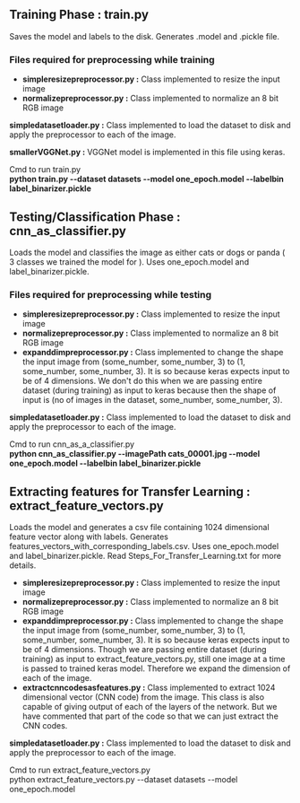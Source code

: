 <h2> Training Phase : train.py</h2>

Saves the model and labels to the disk. Generates .model and .pickle file.

<h3> Files required for preprocessing while training </h3>

<ul> 
<li><b>simpleresizepreprocessor.py :</b> 
Class implemented to resize the input image
</li>
<li><b>normalizepreprocessor.py :</b> 
Class implemented to normalize an 8 bit RGB image
</li>
</ul>

<b>simpledatasetloader.py :</b>
Class implemented to load the dataset to disk and apply the preprocessor to each of the image.

<b>smallerVGGNet.py :</b>
VGGNet model is implemented in this file using keras.


Cmd to run train.py <br>
<b>python train.py --dataset datasets --model one_epoch.model --labelbin label_binarizer.pickle</b>

<h2> Testing/Classification Phase : cnn_as_classifier.py </h2>

Loads the model and classifies the image as either cats or dogs or panda ( 3 classes we trained the model for ). Uses one_epoch.model and label_binarizer.pickle.

<h3> Files required for preprocessing while testing </h3>

<ul> 
<li><b>simpleresizepreprocessor.py :</b> 
Class implemented to resize the input image
</li>
<li><b>normalizepreprocessor.py :</b> 
Class implemented to normalize an 8 bit RGB image
</li>
<li><b>expanddimpreprocessor.py :</b>
Class implemented to change the shape the input image from (some_number, some_number, 3) to (1, some_number, some_number, 3).
It is so because keras expects input to be of 4 dimensions. We don't do this when we are passing entire dataset (during training) as input to keras because then the shape of input is (no of images in the dataset, some_number, some_number, 3). 
</li>
</ul>

<b>simpledatasetloader.py :</b>
Class implemented to load the dataset to disk and apply the preprocessor to each of the image.

Cmd to run cnn_as_a_classifier.py <br>
<b>python cnn_as_classifier.py --imagePath cats_00001.jpg --model one_epoch.model --labelbin label_binarizer.pickle</b>

<h2> Extracting features for Transfer Learning : extract_feature_vectors.py </h2>

Loads the model and generates a csv file containing 1024 dimensional feature vector along with labels. Generates features_vectors_with_corresponding_labels.csv. Uses one_epoch.model and label_binarizer.pickle.
Read Steps_For_Transfer_Learning.txt for more details.

<ul> 
<li><b>simpleresizepreprocessor.py :</b> 
Class implemented to resize the input image
</li>
<li><b>normalizepreprocessor.py :</b> 
Class implemented to normalize an 8 bit RGB image
</li>
<li><b>expanddimpreprocessor.py :</b>
Class implemented to change the shape the input image from (some_number, some_number, 3) to (1, some_number, some_number, 3).
It is so because keras expects input to be of 4 dimensions. Though we are passing entire dataset (during training) as input to extract_feature_vectors.py, still one image at a time is passed to trained keras model. Therefore we expand the dimension of each of the image.
</li>
<li><b>extractcnncodesasfeatures.py :</b>
Class implemented to extract 1024 dimensional vector (CNN code) from the image. This class is also capable of giving output of each of the layers of the network. But we have commented that part of the code so that we can just extract the CNN codes.
</li>
</ul>

<b>simpledatasetloader.py :</b>
Class implemented to load the dataset to disk and apply the preprocessor to each of the image.

Cmd to run extract_feature_vectors.py <br>
python extract_feature_vectors.py --dataset datasets --model one_epoch.model
